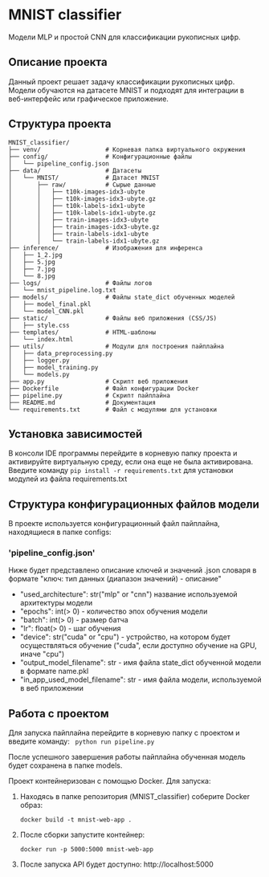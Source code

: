 # MNIST classifier

Модели MLP и простой CNN для классификации рукописных цифр.

## Описание проекта

Данный проект решает задачу классификации рукописных цифр.
Модели обучаются на датасете MNIST и подходят для интеграции в веб-интерфейс или графическое приложение.

## Структура проекта

```
MNIST_classifier/
├── venv/                  # Корневая папка виртуального окружения
├── config/                # Конфигурационные файлы
│   └── pipeline_config.json
├── data/                  # Датасеты
│   └── MNIST/             # Датасет MNIST
│       ├── raw/           # Сырые данные
│       │   ├── t10k-images-idx3-ubyte
│       │   ├── t10k-images-idx3-ubyte.gz
│       │   ├── t10k-labels-idx1-ubyte
│       │   ├── t10k-labels-idx1-ubyte.gz
│       │   ├── train-images-idx3-ubyte
│       │   ├── train-images-idx3-ubyte.gz
│       │   ├── train-labels-idx1-ubyte
│       │   └── train-labels-idx1-ubyte.gz
├── inference/             # Изображения для инференса
│   ├── 1_2.jpg
│   ├── 5.jpg
│   ├── 7.jpg
│   └── 8.jpg
├── logs/                  # Файлы логов
│   └── mnist_pipeline.log.txt
├── models/                # Файлы state_dict обученных моделей
│   ├── model_final.pkl
│   └── model_CNN.pkl
├── static/                # Файлы веб приложения (CSS/JS)
│   ├── style.css
├── templates/             # HTML-шаблоны
│   └── index.html
├── utils/                 # Модули для построения пайплайна
│   ├── data_preprocessing.py
│   ├── logger.py
│   ├── model_training.py
│   └── models.py
├── app.py                 # Скрипт веб приложения
├── Dockerfile             # Файл конфигурации Docker
├── pipeline.py            # Скрипт пайплайна
├── README.md              # Документация
└── requirements.txt       # Файл с модулями для установки
```

## Установка зависимостей
В консоли IDE программы перейдите в корневую папку проекта и активируйте виртуальную среду, если она еще не была активирована.
Введите команду
      ```
      pip install -r requirements.txt
      ``` 
для установки модулей из файла requirements.txt

## Структура конфигурационных файлов модели
В проекте используется конфигурационный файл пайплайна, находящиеся в папке configs:

### 'pipeline_config.json'
Ниже будет представлено описание ключей и значений .json словаря в формате "ключ: тип данных (диапазон значений) - описание"
 - "used_architecture": str("mlp" or "cnn")  название используемой архитектуры модели
 - "epochs": int(> 0) - количество эпох обучения модели
 - "batch": int(> 0) - размер батча
 - "lr": float(> 0) - шаг обучения
 - "device": str("cuda" or "cpu") - устройство, на котором будет осуществляться обучение ("cuda", если доступно обучение на GPU, иначе "cpu")
 - "output_model_filename": str - имя файла state_dict обученной модели в формате name.pkl
 - "in_app_used_model_filename": str - имя файла модели, используемой в веб приложении

## Работа с проектом
Для запуска пайплайна перейдите в корневую папку с проектом и введите команду: 
      ``` 
      python run pipeline.py
      ``` 

После успешного завершения работы пайплайна обученная модель будет сохранена в папке models.

Проект контейнеризован с помощью Docker. Для запуска:

1. Находясь в папке репозитория (MNIST_classifier) соберите Docker образ:
   ```pwsh
   docker build -t mnist-web-app .
2. После сборки запустите контейнер:
   ```pwsh
   docker run -p 5000:5000 mnist-web-app
3. После запуска API будет доступно:
   http://localhost:5000